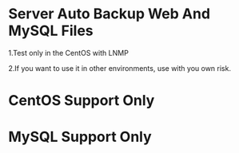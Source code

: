 # Server Auto Backup Web And MySQL Files
1.Test only in the CentOS with LNMP

2.If you want to use it in other environments, use with you own risk.
# CentOS Support Only
# MySQL Support Only
